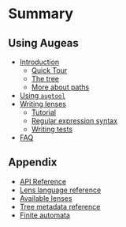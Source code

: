 # Summary

## Using Augeas

- [Introduction](./README.md)
    - [Quick Tour](./intro/quick-tour.md)
    - [The tree](./intro/tree.md)
    - [More about paths](./intro/more-paths.md)
- [Using `augtool`](./using-augtool.md)
- [Writing lenses](./writing-lenses.md)
    - [Tutorial]()
    - [Regular expression syntax]()
    - [Writing tests]()
- [FAQ](./faq.md)
## Appendix

- [API Reference](./api-ref.md)
- [Lens language reference](./lens-language-ref.md)
- [Available lenses](./lenses-ref.md)
- [Tree metadata reference](./tree-meta-ref.md)
- [Finite automata]()
